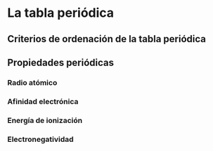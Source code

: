 # La tabla periódica

## Criterios de ordenación de la tabla periódica

## Propiedades periódicas

### Radio atómico

### Afinidad electrónica

### Energía de ionización

### Electronegatividad
